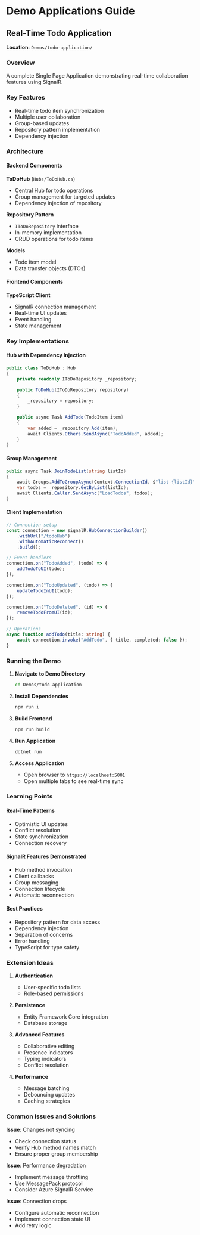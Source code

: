 # Demo Applications Guide

## Real-Time Todo Application

**Location**: `Demos/todo-application/`

### Overview
A complete Single Page Application demonstrating real-time collaboration features using SignalR.

### Key Features
- Real-time todo item synchronization
- Multiple user collaboration
- Group-based updates
- Repository pattern implementation
- Dependency injection

### Architecture

#### Backend Components

**ToDoHub** (`Hubs/ToDoHub.cs`)
- Central Hub for todo operations
- Group management for targeted updates
- Dependency injection of repository

**Repository Pattern**
- `IToDoRepository` interface
- In-memory implementation
- CRUD operations for todo items

**Models**
- Todo item model
- Data transfer objects (DTOs)

#### Frontend Components

**TypeScript Client**
- SignalR connection management
- Real-time UI updates
- Event handling
- State management

### Key Implementations

#### Hub with Dependency Injection
```csharp
public class ToDoHub : Hub
{
    private readonly IToDoRepository _repository;

    public ToDoHub(IToDoRepository repository)
    {
        _repository = repository;
    }

    public async Task AddTodo(TodoItem item)
    {
        var added = _repository.Add(item);
        await Clients.Others.SendAsync("TodoAdded", added);
    }
}
```

#### Group Management
```csharp
public async Task JoinTodoList(string listId)
{
    await Groups.AddToGroupAsync(Context.ConnectionId, $"list-{listId}");
    var todos = _repository.GetByList(listId);
    await Clients.Caller.SendAsync("LoadTodos", todos);
}
```

#### Client Implementation
```typescript
// Connection setup
const connection = new signalR.HubConnectionBuilder()
    .withUrl("/todoHub")
    .withAutomaticReconnect()
    .build();

// Event handlers
connection.on("TodoAdded", (todo) => {
    addTodoToUI(todo);
});

connection.on("TodoUpdated", (todo) => {
    updateTodoInUI(todo);
});

connection.on("TodoDeleted", (id) => {
    removeTodoFromUI(id);
});

// Operations
async function addTodo(title: string) {
    await connection.invoke("AddTodo", { title, completed: false });
}
```

### Running the Demo

1. **Navigate to Demo Directory**
   ```bash
   cd Demos/todo-application
   ```

2. **Install Dependencies**
   ```bash
   npm run i
   ```

3. **Build Frontend**
   ```bash
   npm run build
   ```

4. **Run Application**
   ```bash
   dotnet run
   ```

5. **Access Application**
   - Open browser to `https://localhost:5001`
   - Open multiple tabs to see real-time sync

### Learning Points

#### Real-Time Patterns
- Optimistic UI updates
- Conflict resolution
- State synchronization
- Connection recovery

#### SignalR Features Demonstrated
- Hub method invocation
- Client callbacks
- Group messaging
- Connection lifecycle
- Automatic reconnection

#### Best Practices
- Repository pattern for data access
- Dependency injection
- Separation of concerns
- Error handling
- TypeScript for type safety

### Extension Ideas

1. **Authentication**
   - User-specific todo lists
   - Role-based permissions

2. **Persistence**
   - Entity Framework Core integration
   - Database storage

3. **Advanced Features**
   - Collaborative editing
   - Presence indicators
   - Typing indicators
   - Conflict resolution

4. **Performance**
   - Message batching
   - Debouncing updates
   - Caching strategies

### Common Issues and Solutions

**Issue**: Changes not syncing
- Check connection status
- Verify Hub method names match
- Ensure proper group membership

**Issue**: Performance degradation
- Implement message throttling
- Use MessagePack protocol
- Consider Azure SignalR Service

**Issue**: Connection drops
- Configure automatic reconnection
- Implement connection state UI
- Add retry logic